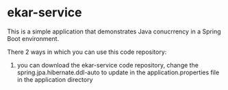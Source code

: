 # ekar-service

This is a simple application that demonstrates Java conucrrency in a Spring Boot environment.

There 2 ways in which you can use this code repository:
  
  1) you can download the ekar-service code repository, change the spring.jpa.hibernate.ddl-auto to update in the application.properties file in the application directory

